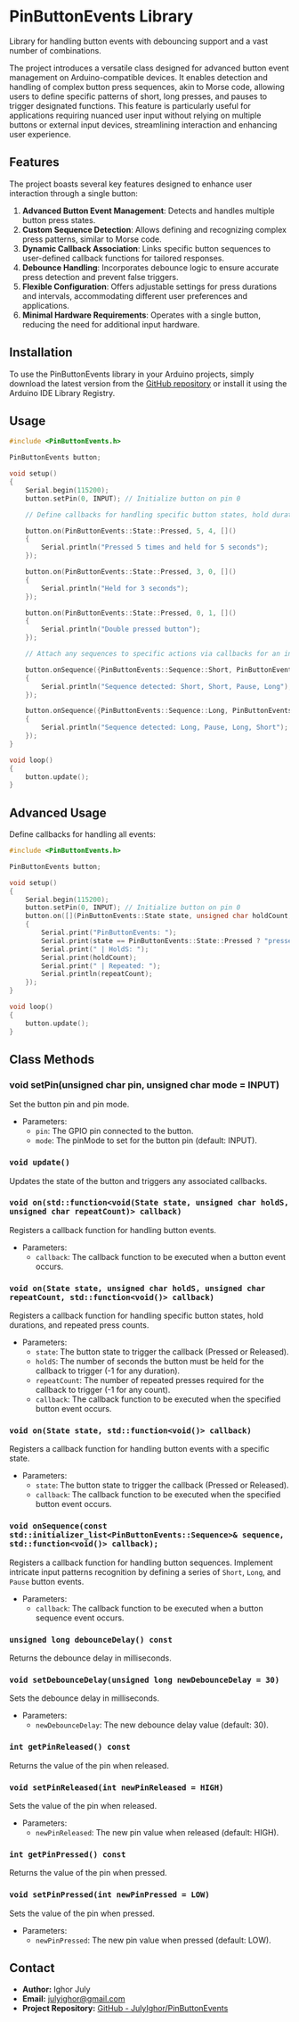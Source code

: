 # PinButtonEvents Library

Library for handling button events with debouncing support and a vast number of combinations.

The project introduces a versatile class designed for advanced button event management on Arduino-compatible devices. It enables detection and handling of complex button press sequences, akin to Morse code, allowing users to define specific patterns of short, long presses, and pauses to trigger designated functions. This feature is particularly useful for applications requiring nuanced user input without relying on multiple buttons or external input devices, streamlining interaction and enhancing user experience.

## Features

The project boasts several key features designed to enhance user interaction through a single button:

1. **Advanced Button Event Management**: Detects and handles multiple button press states.
2. **Custom Sequence Detection**: Allows defining and recognizing complex press patterns, similar to Morse code.
3. **Dynamic Callback Association**: Links specific button sequences to user-defined callback functions for tailored responses.
4. **Debounce Handling**: Incorporates debounce logic to ensure accurate press detection and prevent false triggers.
5. **Flexible Configuration**: Offers adjustable settings for press durations and intervals, accommodating different user preferences and applications.
6. **Minimal Hardware Requirements**: Operates with a single button, reducing the need for additional input hardware.

## Installation

To use the PinButtonEvents library in your Arduino projects, simply download the latest version from the [GitHub repository](https://github.com/JulyIghor/PinButtonEvents) or install it using the Arduino IDE Library Registry.

## Usage

```cpp
#include <PinButtonEvents.h>

PinButtonEvents button;

void setup()
{
    Serial.begin(115200);
    button.setPin(0, INPUT); // Initialize button on pin 0

    // Define callbacks for handling specific button states, hold durations, and repeated press counts:

    button.on(PinButtonEvents::State::Pressed, 5, 4, []()
    {
        Serial.println("Pressed 5 times and held for 5 seconds");
    });

    button.on(PinButtonEvents::State::Pressed, 3, 0, []()
    {
        Serial.println("Held for 3 seconds");
    });

    button.on(PinButtonEvents::State::Pressed, 0, 1, []()
    {
        Serial.println("Double pressed button");
    });

    // Attach any sequences to specific actions via callbacks for an intuitive and versatile interaction framework. Ideal for projects requiring detailed input handling

    button.onSequence({PinButtonEvents::Sequence::Short, PinButtonEvents::Sequence::Short, PinButtonEvents::Sequence::Pause, PinButtonEvents::Sequence::Long}, []()
    {
        Serial.println("Sequence detected: Short, Short, Pause, Long");
    });

    button.onSequence({PinButtonEvents::Sequence::Long, PinButtonEvents::Sequence::Pause, PinButtonEvents::Sequence::Long, PinButtonEvents::Sequence::Short}, []()
    {
        Serial.println("Sequence detected: Long, Pause, Long, Short");
    });
}

void loop()
{
    button.update();
}
```

## Advanced Usage
Define callbacks for handling all events:

```cpp
#include <PinButtonEvents.h>

PinButtonEvents button;

void setup()
{
    Serial.begin(115200);
    button.setPin(0, INPUT); // Initialize button on pin 0
    button.on([](PinButtonEvents::State state, unsigned char holdCount, unsigned char repeatCount)
    {
        Serial.print("PinButtonEvents: ");
        Serial.print(state == PinButtonEvents::State::Pressed ? "pressed" : "released");
        Serial.print(" | HoldS: ");
        Serial.print(holdCount);
        Serial.print(" | Repeated: ");
        Serial.println(repeatCount);
    });
}

void loop()
{
    button.update();
}
```

## Class Methods

### void setPin(unsigned char pin, unsigned char mode = INPUT)
Set the button pin and pin mode.

- Parameters:
  - `pin`: The GPIO pin connected to the button.
  - `mode`: The pinMode to set for the button pin (default: INPUT).

### `void update()`

Updates the state of the button and triggers any associated callbacks.

### `void on(std::function<void(State state, unsigned char holdS, unsigned char repeatCount)> callback)`

Registers a callback function for handling button events.

- Parameters:
  - `callback`: The callback function to be executed when a button event occurs.

### `void on(State state, unsigned char holdS, unsigned char repeatCount, std::function<void()> callback)`

Registers a callback function for handling specific button states, hold durations, and repeated press counts.

- Parameters:
  - `state`: The button state to trigger the callback (Pressed or Released).
  - `holdS`: The number of seconds the button must be held for the callback to trigger (-1 for any duration).
  - `repeatCount`: The number of repeated presses required for the callback to trigger (-1 for any count).
  - `callback`: The callback function to be executed when the specified button event occurs.

### `void on(State state, std::function<void()> callback)`

Registers a callback function for handling button events with a specific state.

- Parameters:
  - `state`: The button state to trigger the callback (Pressed or Released).
  - `callback`: The callback function to be executed when the specified button event occurs.

### `void onSequence(const std::initializer_list<PinButtonEvents::Sequence>& sequence, std::function<void()> callback);`

Registers a callback function for handling button sequences. Implement intricate input patterns recognition by defining a series of `Short`, `Long`, and `Pause` button events.

- Parameters:
  - `callback`: The callback function to be executed when a button sequence event occurs.

### `unsigned long debounceDelay() const`

Returns the debounce delay in milliseconds.

### `void setDebounceDelay(unsigned long newDebounceDelay = 30)`

Sets the debounce delay in milliseconds.

- Parameters:
  - `newDebounceDelay`: The new debounce delay value (default: 30).

### `int getPinReleased() const`

Returns the value of the pin when released.

### `void setPinReleased(int newPinReleased = HIGH)`

Sets the value of the pin when released.

- Parameters:
  - `newPinReleased`: The new pin value when released (default: HIGH).

### `int getPinPressed() const`

Returns the value of the pin when pressed.

### `void setPinPressed(int newPinPressed = LOW)`

Sets the value of the pin when pressed.

- Parameters:
  - `newPinPressed`: The new pin value when pressed (default: LOW).

## Contact
- **Author:** Ighor July
- **Email:** [julyighor@gmail.com](mailto:julyighor@gmail.com)
- **Project Repository:** [GitHub - JulyIghor/PinButtonEvents](https://github.com/JulyIghor/PinButtonEvents)
